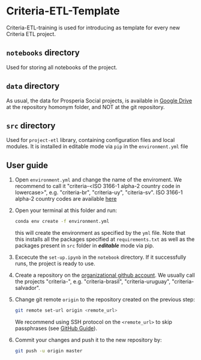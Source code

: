 # Criteria-ETL-Template

Criteria-ETL-training is used for introducing as template for every new Criteria ETL project.

## `notebooks` directory
Used for storing all notebooks of the project.

## `data` directory
As usual, the data for Prosperia Social projects, is available in [Google Drive](https://drive.google.com/drive/folders/1xz-fulc2uUFf2JIEfoM0UQyI2TQyCb8t?usp=sharing) at the repository homonym folder, and NOT at the git repository.

## `src` directory
Used for `project-etl` library, containing configuration files and local modules. It is installed in editable mode via `pip` in the `environment.yml` file


## User guide
1. Open `environment.yml` and change the name of the enviroment. We recommend to call it "criteria-<ISO 3166-1 alpha-2 country code in lowercase>", e.g. "criteria-br", "criteria-uy", "citeria-sv". ISO 3166-1 alpha-2 country codes are available [here](https://www.iso.org/obp/ui/#search)

2. Open your terminal at this folder and run:
    ```bash
    conda env create -f environment.yml
    ```
    this will create the environment as specified by the `yml` file. Note that this installs all the packages specified at `requirements.txt` as well as the packages present in `src` folder in ***editable*** mode via pip.  
3. Excecute the `set-up.ipynb` in the `notebook` directory. If it successfully runs, the project is ready to use.
4. Create a repository on the [organizational github account](https://github.com/prosperia-social). We usually call the projects "criteria-<country name>", e.g. "criteria-brasil", "criteria-uruguay", "criteria-salvador".
5. Change git remote `origin` to the repository created on the previous step:
   ```bash
   git remote set-url origin <remote_url>
   ```
   We recommend using SSH protocol on the `<remote_url>` to skip passphrases (see [GitHub Guide](https://docs.github.com/en/github/authenticating-to-github/connecting-to-github-with-ssh)).
6. Commit your changes and push it to the new repository by:
   ```bash
   git push -u origin master
   ```

